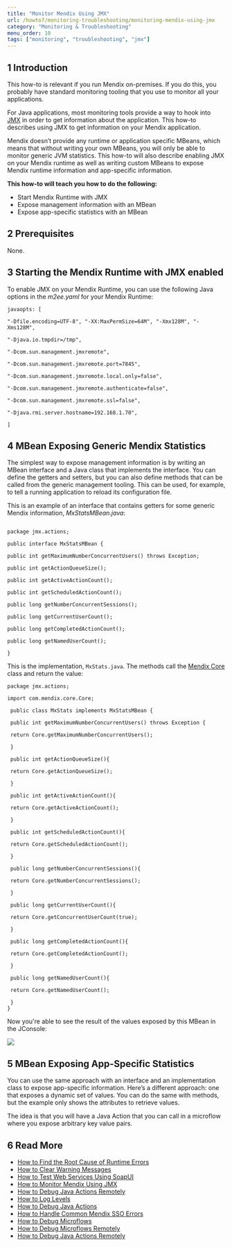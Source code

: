 ```yaml
---
title: "Monitor Mendix Using JMX"
url: /howto7/monitoring-troubleshooting/monitoring-mendix-using-jmx
category: "Monitoring & Troubleshooting"
menu_order: 10
tags: ["monitoring", "troubleshooting", "jmx"]
---
```


## 1 Introduction

This how-to is relevant if you run Mendix on-premises. If you do this, you probably have standard monitoring tooling that you use to monitor all your applications.

For Java applications, most monitoring tools provide a way to hook into [JMX](http://www.oracle.com/technetwork/java/javase/tech/javamanagement-140525.html) in order to get information about the application. This how-to describes using JMX to get information on your Mendix application.

Mendix doesn’t provide any runtime or application specific MBeans, which means that without writing your own MBeans, you will only be able to monitor generic JVM statistics. This how-to will also describe enabling JMX on your Mendix runtime as well as writing custom MBeans to expose Mendix runtime information and app-specific information.

**This how-to will teach you how to do the following:**

* Start Mendix Runtime with JMX
* Expose management information with an MBean
* Expose app-specific statistics with an MBean

## 2 Prerequisites

None.

## 3 Starting the Mendix Runtime with JMX enabled

To enable JMX on your Mendix Runtime, you can use the following Java options in the *m2ee.yaml* for your Mendix Runtime:

```
javaopts: [

"-Dfile.encoding=UTF-8", "-XX:MaxPermSize=64M", "-Xmx128M", "-Xms128M",

"-Djava.io.tmpdir=/tmp",

"-Dcom.sun.management.jmxremote",

"-Dcom.sun.management.jmxremote.port=7845",

"-Dcom.sun.management.jmxremote.local.only=false",

"-Dcom.sun.management.jmxremote.authenticate=false",

"-Dcom.sun.management.jmxremote.ssl=false",

"-Djava.rmi.server.hostname=192.168.1.70",

]
```

## 4 MBean Exposing Generic Mendix Statistics

The simplest way to expose management information is by writing an MBean interface and a Java class that implements the interface. You can define the getters and setters, but you can also define methods that can be called from the generic management tooling. This can be used, for example, to tell a running application to reload its configuration file.

This is an example of an interface that contains getters for some generic Mendix information, *MxStatsMBean.java*:

```

package jmx.actions;

public interface MxStatsMBean {

public int getMaximumNumberConcurrentUsers() throws Exception;

public int getActionQueueSize();

public int getActiveActionCount();

public int getScheduledActionCount();

public long getNumberConcurrentSessions();

public long getCurrentUserCount();

public long getCompletedActionCount();

public long getNamedUserCount();

}
```

This is the implementation, `MxStats.java`. The methods call the [Mendix Core](http://apidocs.rnd.mendix.com/4/runtime/classcom_1_1mendix_1_1core_1_1_core.html) class and return the value:

```
package jmx.actions;

import com.mendix.core.Core;

 public class MxStats implements MxStatsMBean {

 public int getMaximumNumberConcurrentUsers() throws Exception {

 return Core.getMaximumNumberConcurrentUsers();

 }

 public int getActionQueueSize(){

 return Core.getActionQueueSize();

 }

 public int getActiveActionCount(){

 return Core.getActiveActionCount();

 }

 public int getScheduledActionCount(){

 return Core.getScheduledActionCount();

 }

 public long getNumberConcurrentSessions(){

 return Core.getNumberConcurrentSessions();

 }

 public long getCurrentUserCount(){

 return Core.getConcurrentUserCount(true);

 }

 public long getCompletedActionCount(){

 return Core.getCompletedActionCount();

 }

 public long getNamedUserCount(){

 return Core.getNamedUserCount();

 }
}
```

Now you're able to see the result of the values exposed by this MBean in the JConsole:

![](attachments/18448570/18580003.png)

## 5 MBean Exposing App-Specific Statistics

You can use the same approach with an interface and an implementation class to expose app-specific information. Here’s a different approach: one that exposes a dynamic set of values. You can do the same with methods, but the example only shows the attributes to retrieve values.

The idea is that you will have a Java Action that you can call in a microflow where you expose arbitrary key value pairs.

## 6 Read More

* [How to Find the Root Cause of Runtime Errors](finding-the-root-cause-of-runtime-errors)
* [How to Clear Warning Messages](clear-warning-messages)
* [How to Test Web Services Using SoapUI](/howto7/testing/testing-web-services-using-soapui)
* [How to Monitor Mendix Using JMX](monitoring-mendix-using-jmx)
* [How to Debug Java Actions Remotely](debug-java-actions-remotely)
* [How to Log Levels](log-levels)
* [How to Debug Java Actions](debug-java-actions)
* [How to Handle Common Mendix SSO Errors](handle-common-mendix-sso-errors)
* [How to Debug Microflows](debug-microflows)
* [How to Debug Microflows Remotely](debug-microflows-remotely)
* [How to Debug Java Actions Remotely](debug-java-actions-remotely)
